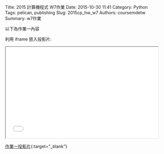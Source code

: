 Title: 2015 計算機程式 W7作業
Date: 2015-10-30 11:41
Category: Python
Tags: pelican, publishing
Slug: 2015cp_hw_w7
Authors: coursemdetw
Summary: w7作業

以下為作業一內容

利用 iframe 嵌入投影片:

<iframe src="40423140_cp_w7_p.html" width="500" height="300"></iframe>

[作業一投影片](40423140_cp_w7_p.html){:target="_blank"}
 
 